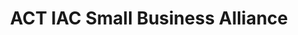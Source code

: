 ---
highlight: "false" 
title: "ACT IAC Small Business Alliance "
description: "ACT-IAC is committed to fostering the growth of small businesses and ensuring that they continue to play an important role in the government information technology marketplace - which is why ACT-IAC launched the Small Business Alliance in March 2014. This member-focused group is chartered to promote the interests and contributions of Small Business through programs and events designed to increase member engagement, enable stronger liaison across ACT-IAC offerings and provide an in-depth Community of Interest specific to the affinity of small business, tailored to the varying levels of maturity of our members."
url-link: "https://www.actiac.org/small-business-alliance"
type: "HTML"
gov-only: "false"
is-external: "true"
publication-date: "January 01, 2023"
reading-time: "10"
resource-type: "information-slick"
filter: "small-business"
audience: "industry-all-businesses"
branded-offerings: "small-business-support"
---